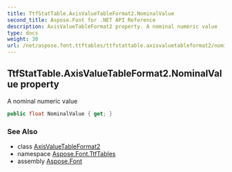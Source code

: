 ```yaml
---
title: TtfStatTable.AxisValueTableFormat2.NominalValue
second_title: Aspose.Font for .NET API Reference
description: AxisValueTableFormat2 property. A nominal numeric value
type: docs
weight: 30
url: /net/aspose.font.ttftables/ttfstattable.axisvaluetableformat2/nominalvalue/
---
```

## TtfStatTable.AxisValueTableFormat2.NominalValue property

A nominal numeric value

```csharp
public float NominalValue { get; }
```

### See Also

* class [AxisValueTableFormat2](../)
* namespace [Aspose.Font.TtfTables](../../ttfstattable.axisvaluetableformat2/)
* assembly [Aspose.Font](../../../)


